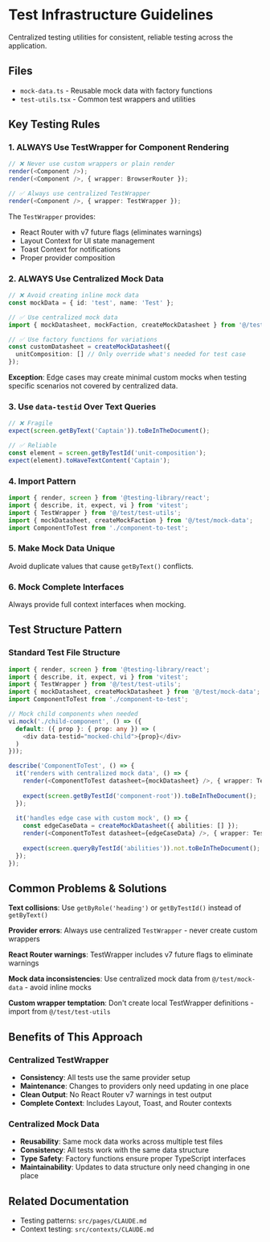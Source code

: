 # Test Infrastructure Guidelines

Centralized testing utilities for consistent, reliable testing across the application.

## Files
- `mock-data.ts` - Reusable mock data with factory functions
- `test-utils.tsx` - Common test wrappers and utilities

## Key Testing Rules

### 1. ALWAYS Use TestWrapper for Component Rendering
```typescript
// ❌ Never use custom wrappers or plain render
render(<Component />);
render(<Component />, { wrapper: BrowserRouter });

// ✅ Always use centralized TestWrapper
render(<Component />, { wrapper: TestWrapper });
```

The `TestWrapper` provides:
- React Router with v7 future flags (eliminates warnings)
- Layout Context for UI state management
- Toast Context for notifications
- Proper provider composition

### 2. ALWAYS Use Centralized Mock Data
```typescript
// ❌ Avoid creating inline mock data
const mockData = { id: 'test', name: 'Test' };

// ✅ Use centralized mock data
import { mockDatasheet, mockFaction, createMockDatasheet } from '@/test/mock-data';

// ✅ Use factory functions for variations
const customDatasheet = createMockDatasheet({ 
  unitComposition: [] // Only override what's needed for test case
});
```

**Exception**: Edge cases may create minimal custom mocks when testing specific scenarios not covered by centralized data.

### 3. Use `data-testid` Over Text Queries
```typescript
// ❌ Fragile
expect(screen.getByText('Captain')).toBeInTheDocument();

// ✅ Reliable
const element = screen.getByTestId('unit-composition');
expect(element).toHaveTextContent('Captain');
```

### 4. Import Pattern
```typescript
import { render, screen } from '@testing-library/react';
import { describe, it, expect, vi } from 'vitest';
import { TestWrapper } from '@/test/test-utils';
import { mockDatasheet, createMockFaction } from '@/test/mock-data';
import ComponentToTest from './component-to-test';
```

### 5. Make Mock Data Unique
Avoid duplicate values that cause `getByText()` conflicts.

### 6. Mock Complete Interfaces
Always provide full context interfaces when mocking.

## Test Structure Pattern

### Standard Test File Structure
```typescript
import { render, screen } from '@testing-library/react';
import { describe, it, expect, vi } from 'vitest';
import { TestWrapper } from '@/test/test-utils';
import { mockDatasheet, createMockDatasheet } from '@/test/mock-data';
import ComponentToTest from './component-to-test';

// Mock child components when needed
vi.mock('./child-component', () => ({
  default: ({ prop }: { prop: any }) => (
    <div data-testid="mocked-child">{prop}</div>
  )
}));

describe('ComponentToTest', () => {
  it('renders with centralized mock data', () => {
    render(<ComponentToTest datasheet={mockDatasheet} />, { wrapper: TestWrapper });
    
    expect(screen.getByTestId('component-root')).toBeInTheDocument();
  });
  
  it('handles edge case with custom mock', () => {
    const edgeCaseData = createMockDatasheet({ abilities: [] });
    render(<ComponentToTest datasheet={edgeCaseData} />, { wrapper: TestWrapper });
    
    expect(screen.queryByTestId('abilities')).not.toBeInTheDocument();
  });
});
```

## Common Problems & Solutions

**Text collisions**: Use `getByRole('heading')` or `getByTestId()` instead of `getByText()`

**Provider errors**: Always use centralized `TestWrapper` - never create custom wrappers

**React Router warnings**: TestWrapper includes v7 future flags to eliminate warnings

**Mock data inconsistencies**: Use centralized mock data from `@/test/mock-data` - avoid inline mocks

**Custom wrapper temptation**: Don't create local TestWrapper definitions - import from `@/test/test-utils`

## Benefits of This Approach

### Centralized TestWrapper
- **Consistency**: All tests use the same provider setup
- **Maintenance**: Changes to providers only need updating in one place
- **Clean Output**: No React Router v7 warnings in test output
- **Complete Context**: Includes Layout, Toast, and Router contexts

### Centralized Mock Data
- **Reusability**: Same mock data works across multiple test files
- **Consistency**: All tests work with the same data structure
- **Type Safety**: Factory functions ensure proper TypeScript interfaces
- **Maintainability**: Updates to data structure only need changing in one place

## Related Documentation
- Testing patterns: `src/pages/CLAUDE.md` 
- Context testing: `src/contexts/CLAUDE.md`